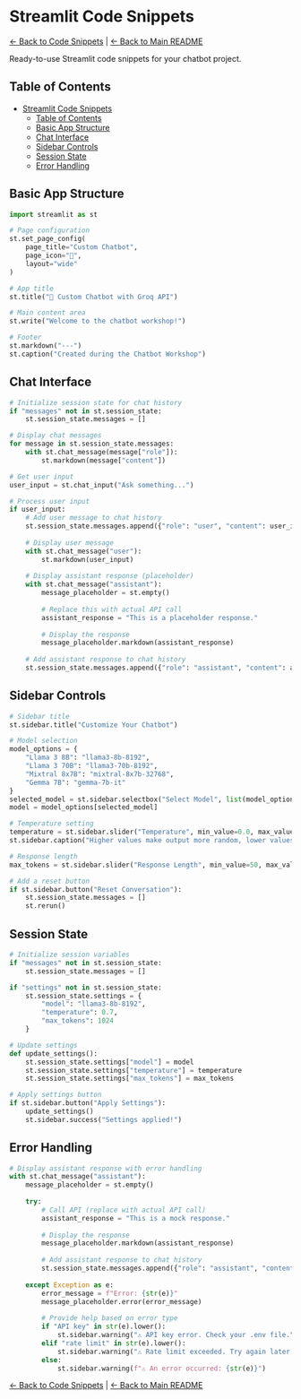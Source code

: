 # Streamlit Code Snippets

[← Back to Code Snippets](README.md) | [← Back to Main README](../../README.md)

Ready-to-use Streamlit code snippets for your chatbot project.

## Table of Contents
- [Streamlit Code Snippets](#streamlit-code-snippets)
  - [Table of Contents](#table-of-contents)
  - [Basic App Structure](#basic-app-structure)
  - [Chat Interface](#chat-interface)
  - [Sidebar Controls](#sidebar-controls)
  - [Session State](#session-state)
  - [Error Handling](#error-handling)

## Basic App Structure

```python
import streamlit as st

# Page configuration
st.set_page_config(
    page_title="Custom Chatbot",
    page_icon="🤖",
    layout="wide"
)

# App title
st.title("🤖 Custom Chatbot with Groq API")

# Main content area
st.write("Welcome to the chatbot workshop!")

# Footer
st.markdown("---")
st.caption("Created during the Chatbot Workshop")
```

## Chat Interface

```python
# Initialize session state for chat history
if "messages" not in st.session_state:
    st.session_state.messages = []

# Display chat messages
for message in st.session_state.messages:
    with st.chat_message(message["role"]):
        st.markdown(message["content"])

# Get user input
user_input = st.chat_input("Ask something...")

# Process user input
if user_input:
    # Add user message to chat history
    st.session_state.messages.append({"role": "user", "content": user_input})
    
    # Display user message
    with st.chat_message("user"):
        st.markdown(user_input)
    
    # Display assistant response (placeholder)
    with st.chat_message("assistant"):
        message_placeholder = st.empty()
        
        # Replace this with actual API call
        assistant_response = "This is a placeholder response."
        
        # Display the response
        message_placeholder.markdown(assistant_response)
    
    # Add assistant response to chat history
    st.session_state.messages.append({"role": "assistant", "content": assistant_response})
```

## Sidebar Controls

```python
# Sidebar title
st.sidebar.title("Customize Your Chatbot")

# Model selection
model_options = {
    "Llama 3 8B": "llama3-8b-8192",
    "Llama 3 70B": "llama3-70b-8192",
    "Mixtral 8x7B": "mixtral-8x7b-32768",
    "Gemma 7B": "gemma-7b-it"
}
selected_model = st.sidebar.selectbox("Select Model", list(model_options.keys()))
model = model_options[selected_model]

# Temperature setting
temperature = st.sidebar.slider("Temperature", min_value=0.0, max_value=1.0, value=0.7, step=0.1)
st.sidebar.caption("Higher values make output more random, lower values more deterministic")

# Response length
max_tokens = st.sidebar.slider("Response Length", min_value=50, max_value=4096, value=1024, step=50)

# Add a reset button
if st.sidebar.button("Reset Conversation"):
    st.session_state.messages = []
    st.rerun()
```

## Session State

```python
# Initialize session variables
if "messages" not in st.session_state:
    st.session_state.messages = []

if "settings" not in st.session_state:
    st.session_state.settings = {
        "model": "llama3-8b-8192",
        "temperature": 0.7,
        "max_tokens": 1024
    }

# Update settings
def update_settings():
    st.session_state.settings["model"] = model
    st.session_state.settings["temperature"] = temperature
    st.session_state.settings["max_tokens"] = max_tokens

# Apply settings button
if st.sidebar.button("Apply Settings"):
    update_settings()
    st.sidebar.success("Settings applied!")
```

## Error Handling

```python
# Display assistant response with error handling
with st.chat_message("assistant"):
    message_placeholder = st.empty()
    
    try:
        # Call API (replace with actual API call)
        assistant_response = "This is a mock response."
        
        # Display the response
        message_placeholder.markdown(assistant_response)
        
        # Add assistant response to chat history
        st.session_state.messages.append({"role": "assistant", "content": assistant_response})
    
    except Exception as e:
        error_message = f"Error: {str(e)}"
        message_placeholder.error(error_message)
        
        # Provide help based on error type
        if "API key" in str(e).lower():
            st.sidebar.warning("⚠️ API key error. Check your .env file.")
        elif "rate limit" in str(e).lower():
            st.sidebar.warning("⚠️ Rate limit exceeded. Try again later.")
        else:
            st.sidebar.warning(f"⚠️ An error occurred: {str(e)}")
```

[← Back to Code Snippets](README.md) | [← Back to Main README](../../README.md)